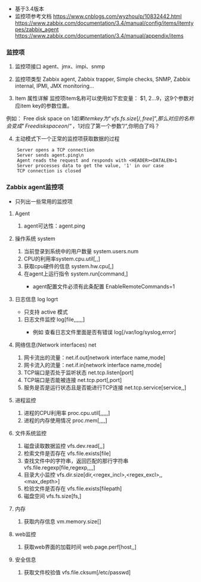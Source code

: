 - 基于3.4版本
- 监控项参考文档
    https://www.cnblogs.com/wyzhou/p/10832442.html
    https://www.zabbix.com/documentation/3.4/manual/config/items/itemtypes/zabbix_agent
    https://www.zabbix.com/documentation/3.4/manual/appendix/items

### 监控项
1. 监控项接口
    agent、jmx、impi、snmp

2. 监控项类型
    Zabbix agent, Zabbix trapper, Simple checks, SNMP, Zabbix internal, IPMI, JMX monitoring...

3. Item 属性详解
监控项item名称可以使用如下宏变量：
$1, $2…$9，这9个参数对应item key的参数位置。

例如： Free disk space on $1
如果item key为“vfs.fs.size[/,free]”,那么对应的名称会变成”Free disk space on /“，$1对应了第一个参数”/“,你明白了吗？

4. 主动模式下一个正常的监控项获取数据的过程
```
    Server opens a TCP connection
    Server sends agent.ping\n
    Agent reads the request and responds with <HEADER><DATALEN>1
    Server processes data to get the value, '1' in our case
    TCP connection is closed
```

### Zabbix agent监控项
- 只列出一些常用的监控项
1. Agent
    1. agent可达性：agent.ping 
2. 操作系统 system
    1. 当前登录到系统中的用户数量 system.users.num
    2. CPU的利用率system.cpu.util[<cpu>,<type>,<mode>]
    3. 获取cpu硬件的信息 system.hw.cpu[<cpu>,<info>] 
    4. 在agent上运行指令 system.run[command,<mode>] 
        - agent配置文件必须有此条配置 EnableRemoteCommands=1
3. 日志信息 log  logrt  
    - 只支持 active 模式
    1. 日志文件监控 log[file,<regexp>,<encoding>,<maxlines>,<mode>,<output>,<maxdelay>] 
        - 例如 查看日志文件里面是否有错误 log[/var/log/syslog,error]
4. 网络信息(Network interfaces) net
    1. 网卡流出的流量：net.if.out[network interface name,mode]
    2. 网卡流入的流量：net.if.in[network interface name,mode]
    3. TCP端口是否处于监听状态 net.tcp.listen[port]
    4. TCP端口是否能被连接 net.tcp.port[<ip>,port] 
    5. 服务是否是运行状态且是否能进行TCP连接 net.tcp.service[service,<ip>,<port>] 
5. 进程监控
    1. 进程的CPU利用率 proc.cpu.util[<name>,<user>,<type>,<cmdline>,<mode>,<zone>] 
    2. 进程的内存使用情况 proc.mem[<name>,<user>,<mode>,<cmdline>,<memtype>] 

6. 文件系统监控
    1. 磁盘读取数据监控 vfs.dev.read[<device>,<type>,<mode>] 
    2. 检索文件是否存在 vfs.file.exists[file]
    3. 查找文件中的字符串，返回匹配的那行字符串 vfs.file.regexp[file,regexp,<encoding>,<start line>,<end line>,<output>]
    4. 目录大小监控 vfs.dir.size[dir,<regex_incl>,<regex_excl>,<mode>,<max_depth>]
    5. 检验文件是否存在 vfs.file.exists[filepath]
    6. 磁盘空间 vfs.fs.size[fs,<mode>]

7. 内存
    1. 获取内存信息 vm.memory.size[<mode>] 

8. web监控
    1. 获取web界面的加载时间    web.page.perf[host,<path>,<port>] 
9. 安全信息
    1. 获取文件校验值 vfs.file.cksum[/etc/passwd]